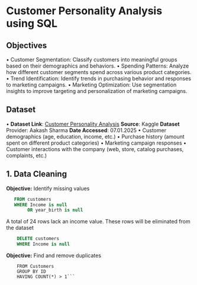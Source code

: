 # Customer Personality Analysis using SQL

## Objectives

•	Customer Segmentation: Classify customers into meaningful groups based on their demographics and behaviors.
•	Spending Patterns: Analyze how different customer segments spend across various product categories.
•	Trend Identification: Identify trends in purchasing behavior and responses to marketing campaigns.
•	Marketing Optimization: Use segmentation insights to improve targeting and personalization of marketing campaigns.

## Dataset

•	**Dataset Link**: [Customer Personality Analysis](https://www.kaggle.com/datasets/imakash3011/customer-personality-analysis/data)
**Source**: Kaggle
**Dataset** Provider: Aakash Sharma
**Date Accessed**: 07.01.2025
• Customer demographics (age, education, income, etc.)
• Purchase history (amount spent on different product categories)
• Marketing campaign responses
• Customer interactions with the company (web, store, catalog purchases, complaints, etc.)

## 1. Data Cleaning

 **Objective:** Identify missing values
```sql
   FROM customers
   WHERE Income is null 
        OR year_birth is null
```	

A total of 24 rows lack an income value. These rows will be eliminated from the dataset
 ```sql
     DELETE customers
     WHERE Income is null
```


 **Objective:** Find and remove duplicates 
``` SELECT ID, COUNT(*)
    FROM Customers
    GROUP BY ID
    HAVING COUNT(*) > 1```




